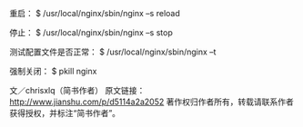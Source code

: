 

重启：
$ /usr/local/nginx/sbin/nginx –s reload

停止：
$ /usr/local/nginx/sbin/nginx –s stop

测试配置文件是否正常：
$ /usr/local/nginx/sbin/nginx –t

强制关闭：
$ pkill nginx

文／chrisxlq（简书作者）
原文链接：http://www.jianshu.com/p/d5114a2a2052
著作权归作者所有，转载请联系作者获得授权，并标注“简书作者”。